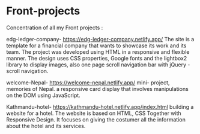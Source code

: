 # Front-projects
Concentration of all my Front projects :

edg-ledger-company-  https://edg-ledger-company.netlify.app/
The site is a template for a financial company that wants to showcase its work and its team. The project was developed using HTML in a responsive and flexible manner. The design uses CSS properties, Google fonts and the lightbox2 library to display images, also  one page scroll navigation bar with jQuery - scroll navigation.


welcome-Nepal- https://welcome-nepal.netlify.app/
mini- project, memories of Nepal. a responsive card display that involves manipulations on the DOM using JavaScript.


Kathmandu-hotel- https://kathmandu-hotel.netlify.app/index.html
building a website for a hotel. The website is based on HTML, CSS Together with Responsive Design. It focuses on giving the costumer all the information about the hotel and its services. 
